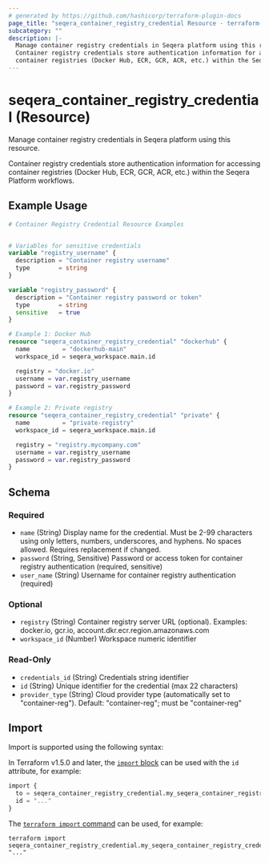 ```yaml
---
# generated by https://github.com/hashicorp/terraform-plugin-docs
page_title: "seqera_container_registry_credential Resource - terraform-provider-seqera"
subcategory: ""
description: |-
  Manage container registry credentials in Seqera platform using this resource.
  Container registry credentials store authentication information for accessing
  container registries (Docker Hub, ECR, GCR, ACR, etc.) within the Seqera Platform workflows.
---
```


# seqera_container_registry_credential (Resource)

Manage container registry credentials in Seqera platform using this resource.

Container registry credentials store authentication information for accessing
container registries (Docker Hub, ECR, GCR, ACR, etc.) within the Seqera Platform workflows.

## Example Usage

```terraform
# Container Registry Credential Resource Examples


# Variables for sensitive credentials
variable "registry_username" {
  description = "Container registry username"
  type        = string
}

variable "registry_password" {
  description = "Container registry password or token"
  type        = string
  sensitive   = true
}

# Example 1: Docker Hub
resource "seqera_container_registry_credential" "dockerhub" {
  name         = "dockerhub-main"
  workspace_id = seqera_workspace.main.id

  registry = "docker.io"
  username = var.registry_username
  password = var.registry_password
}

# Example 2: Private registry
resource "seqera_container_registry_credential" "private" {
  name         = "private-registry"
  workspace_id = seqera_workspace.main.id

  registry = "registry.mycompany.com"
  username = var.registry_username
  password = var.registry_password
}
```

<!-- schema generated by tfplugindocs -->
## Schema

### Required

- `name` (String) Display name for the credential. Must be 2-99 characters using only letters, numbers, underscores, and hyphens. No spaces allowed. Requires replacement if changed.
- `password` (String, Sensitive) Password or access token for container registry authentication (required, sensitive)
- `user_name` (String) Username for container registry authentication (required)

### Optional

- `registry` (String) Container registry server URL (optional). Examples: docker.io, gcr.io, account.dkr.ecr.region.amazonaws.com
- `workspace_id` (Number) Workspace numeric identifier

### Read-Only

- `credentials_id` (String) Credentials string identifier
- `id` (String) Unique identifier for the credential (max 22 characters)
- `provider_type` (String) Cloud provider type (automatically set to "container-reg"). Default: "container-reg"; must be "container-reg"

## Import

Import is supported using the following syntax:

In Terraform v1.5.0 and later, the [`import` block](https://developer.hashicorp.com/terraform/language/import) can be used with the `id` attribute, for example:

```terraform
import {
  to = seqera_container_registry_credential.my_seqera_container_registry_credential
  id = "..."
}
```

The [`terraform import` command](https://developer.hashicorp.com/terraform/cli/commands/import) can be used, for example:

```shell
terraform import seqera_container_registry_credential.my_seqera_container_registry_credential "..."
```
